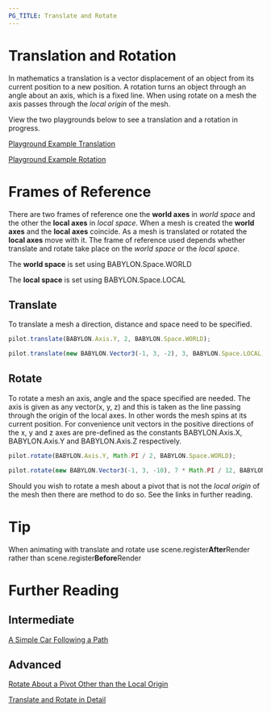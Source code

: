 ```yaml
---
PG_TITLE: Translate and Rotate
---
```


# Translation and Rotation
In mathematics a translation is a vector displacement of an object from its current position to a new position. A rotation turns an object 
through an angle about an axis, which is a fixed line. When using rotate on a mesh the axis passes through the _local origin_ of the mesh.

View the two playgrounds below to see a translation and a rotation in progress.

[Playground Example Translation](http://www.babylonjs-playground.com/#1JLGFP)

[Playground Example Rotation](http://www.babylonjs-playground.com/#1JLGFP#3)

# Frames of Reference

There are two frames of reference one the **world axes** in *world space* and the other the **local axes** in *local space*. 
When a mesh is created the **world axes** and the **local axes** coincide. As a mesh is translated or rotated the **local axes** move with it. 
The frame of reference used depends whether translate and rotate take place on the *world space* or the *local space*. 

The **world space** is set using BABYLON.Space.WORLD

The **local space** is set using BABYLON.Space.LOCAL

## Translate
To translate a mesh a direction, distance and space need to be specified. 

```javascript
pilot.translate(BABYLON.Axis.Y, 2, BABYLON.Space.WORLD);

pilot.translate(new BABYLON.Vector3(-1, 3, -2), 3, BABYLON.Space.LOCAL);
```
## Rotate
To rotate a mesh an axis, angle and the space specified are needed. The axis is given as any vector(x, y, z) and this is taken as the line passing through the 
origin of the local axes.  In other words the mesh spins at its current position.
For convenience unit vectors in the positive directions of the x, y and z axes are pre-defined as the constants BABYLON.Axis.X, BABYLON.Axis.Y and BABYLON.Axis.Z respectively.

```javascript
pilot.rotate(BABYLON.Axis.Y, Math.PI / 2, BABYLON.Space.WORLD);

pilot.rotate(new BABYLON.Vector3(-1, 3, -10), 7 * Math.PI / 12, BABYLON.Space.LOCAL);
```

Should you wish to rotate a mesh about a pivot that is not the _local origin_ of the mesh then there are method to do so. See the links in further reading.

# Tip
When animating with translate and rotate use scene.register**After**Render rather than scene.register**Before**Render

# Further Reading

## Intermediate
[A Simple Car Following a Path](/intermediate/gamelets/Car.html)

## Advanced
[Rotate About a Pivot Other than the Local Origin](/advanced/Pivot.html)

[Translate and Rotate in Detail](/advanced/Rotate.html)
